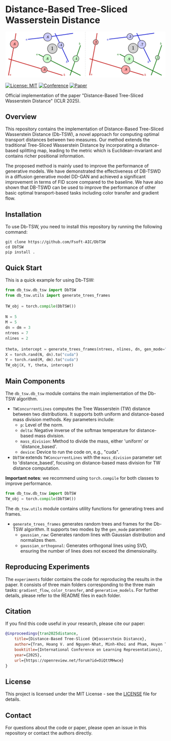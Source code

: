 # Distance-Based Tree-Sliced Wasserstein Distance
<div align="center">
    <img src="assets/splitting-map-visualization.png" width="800px" alt="DB-TSW Overview">
</div>

[![License: MIT](https://img.shields.io/badge/License-MIT-yellow.svg)](https://opensource.org/licenses/MIT)
[![Conference](https://img.shields.io/badge/ICLR-2025-blue)](https://iclr.cc/Conferences/2025)
[![Paper](https://img.shields.io/badge/Paper-OpenReview-red)](https://openreview.net/forum?id=OiQttMHwce)

Official implementation of the paper "Distance-Based Tree-Sliced Wasserstein Distance" (ICLR 2025).


## Overview

This repository contains the implementation of Distance-Based Tree-Sliced Wasserstein Distance (Db-TSW), a novel approach for computing optimal transport distances between two measures. Our method extends the traditional Tree-Sliced Wasserstein Distance by incorporating a distance-based splitting map, leading to the metric which is Euclidean-invariant and contains richer positional information. 

The proposed method is mainly used to improve the performance of generative models. We have demonstrated the effectiveness of DB-TSWD in a diffusion generative model DD-GAN and achieved a significant improvement in terms of FID score compared to the baseline. We have also shown that DB-TSWD can be used to improve the performance of other basic optimal transport-based tasks including color transfer and gradient flow. 

## Installation

To use Db-TSW, you need to install this repository by running the following command:
```
git clone https://github.com/Fsoft-AIC/DbTSW
cd DbTSW
pip install .
```

## Quick Start

This is a quick example for using Db-TSW:
```python
from db_tsw.db_tsw import DbTSW
from db_tsw.utils import generate_trees_frames

TW_obj = torch.compile(DbTSW())

N = 5
M = 5
dn = dm = 3
ntrees = 7
nlines = 2
    
theta, intercept = generate_trees_frames(ntrees, nlines, dn, gen_mode="gaussian_orthogonal")
X = torch.rand(N, dn).to("cuda")
Y = torch.rand(M, dm).to("cuda")
TW_obj(X, Y, theta, intercept)
```

## Main Components

The `db_tsw.db_tsw` module contains the main implementation of the Db-TSW algorithm.
- `TWConcurrentLines` computes the Tree Wasserstein (TW) distance between two distributions. It supports both uniform and distance-based mass division methods. Key parameters include:
    - `p`: Level of the norm.
    - `delta`: Negative inverse of the softmax temperature for distance-based mass division.
    - `mass_division`: Method to divide the mass, either 'uniform' or 'distance_based'.
    - `device`: Device to run the code on, e.g., "cuda".
- `DbTSW` extends `TWConcurrentLines` with the `mass_division` parameter set to 'distance_based', focusing on distance-based mass division for TW distance computation.

**Important notes**: we recommend using `torch.compile` for both classes to improve performance.
```python
from db_tsw.db_tsw import DbTSW
TW_obj = torch.compile(DbTSW())
```

The `db_tsw.utils` module contains utility functions for generating trees and frames.
- `generate_trees_frames` generates random trees and frames for the Db-TSW algorithm. It supports two modes by the `gen_mode` parameter:
    - `gaussian_raw`: Generates random lines with Gaussian distribution and normalizes them.
    - `gaussian_orthogonal`: Generates orthogonal lines using SVD, ensuring the number of lines does not exceed the dimensionality.

## Reproducing Experiments

The `experiments` folder contains the code for reproducing the results in the paper. It consists of three main folders corresponding to the three main tasks: `gradient_flow`, `color_transfer`, and `generative_models`. For further details, please refer to the README files in each folder.

## Citation

If you find this code useful in your research, please cite our paper:

```bibtex
@inproceedings{tran2025distance,
    title={Distance-Based Tree-Sliced {W}asserstein Distance},
    author={Tran, Hoang V. and Nguyen-Nhat, Minh-Khoi and Pham, Huyen Trang and Chu, Thanh and Le, Tam and Nguyen, Tan Minh},
    booktitle={International Conference on Learning Representations},
    year={2025},
    url={https://openreview.net/forum?id=OiQttMHwce}
}
```

## License

This project is licensed under the MIT License - see the [LICENSE](LICENSE) file for details.

## Contact

For questions about the code or paper, please open an issue in this repository or contact the authors directly.
